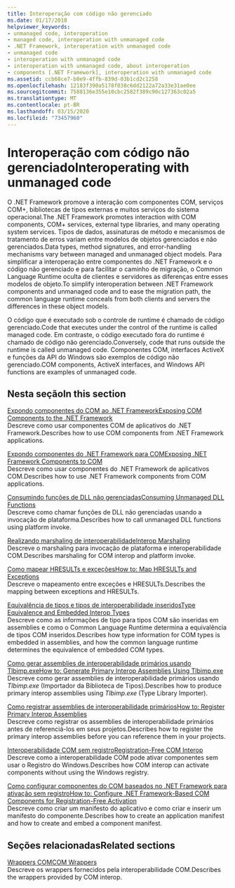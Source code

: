 ```yaml
---
title: Interoperação com código não gerenciado
ms.date: 01/17/2018
helpviewer_keywords:
- unmanaged code, interoperation
- managed code, interoperation with unmanaged code
- .NET Framework, interoperation with unmanaged code
- unmanaged code
- interoperation with unmanaged code
- interoperation with unmanaged code, about interoperation
- components [.NET Framework], interoperation with unmanaged code
ms.assetid: ccb68ce7-b0e9-4ffb-839d-03b1cd2c1258
ms.openlocfilehash: 12183f390a5178f038c6dd2122a72a33e31ae0ee
ms.sourcegitcommit: 7588136e355e10cbc2582f389c90c127363c02a5
ms.translationtype: MT
ms.contentlocale: pt-BR
ms.lasthandoff: 03/15/2020
ms.locfileid: "73457960"
---
```

# <a name="interoperating-with-unmanaged-code"></a><span data-ttu-id="36333-102">Interoperação com código não gerenciado</span><span class="sxs-lookup"><span data-stu-id="36333-102">Interoperating with unmanaged code</span></span>

<span data-ttu-id="36333-103">O .NET Framework promove a interação com componentes COM, serviços COM+, bibliotecas de tipos externas e muitos serviços do sistema operacional.</span><span class="sxs-lookup"><span data-stu-id="36333-103">The .NET Framework promotes interaction with COM components, COM+ services, external type libraries, and many operating system services.</span></span> <span data-ttu-id="36333-104">Tipos de dados, assinaturas de método e mecanismos de tratamento de erros variam entre modelos de objetos gerenciados e não gerenciados.</span><span class="sxs-lookup"><span data-stu-id="36333-104">Data types, method signatures, and error-handling mechanisms vary between managed and unmanaged object models.</span></span> <span data-ttu-id="36333-105">Para simplificar a interoperação entre componentes do .NET Framework e o código não gerenciado e para facilitar o caminho de migração, o Common Language Runtime oculta de clientes e servidores as diferenças entre esses modelos de objeto.</span><span class="sxs-lookup"><span data-stu-id="36333-105">To simplify interoperation between .NET Framework components and unmanaged code and to ease the migration path, the common language runtime conceals from both clients and servers the differences in these object models.</span></span>

<span data-ttu-id="36333-106">O código que é executado sob o controle de runtime é chamado de código gerenciado.</span><span class="sxs-lookup"><span data-stu-id="36333-106">Code that executes under the control of the runtime is called managed code.</span></span> <span data-ttu-id="36333-107">Em contraste, o código executado fora do runtime é chamado de código não gerenciado.</span><span class="sxs-lookup"><span data-stu-id="36333-107">Conversely, code that runs outside the runtime is called unmanaged code.</span></span> <span data-ttu-id="36333-108">Componentes COM, interfaces ActiveX e funções da API do Windows são exemplos de código não gerenciado.</span><span class="sxs-lookup"><span data-stu-id="36333-108">COM components, ActiveX interfaces, and Windows API functions are examples of unmanaged code.</span></span>

## <a name="in-this-section"></a><span data-ttu-id="36333-109">Nesta seção</span><span class="sxs-lookup"><span data-stu-id="36333-109">In this section</span></span>

[<span data-ttu-id="36333-110">Expondo componentes do COM ao .NET Framework</span><span class="sxs-lookup"><span data-stu-id="36333-110">Exposing COM Components to the .NET Framework</span></span>](exposing-com-components.md)  
<span data-ttu-id="36333-111">Descreve como usar componentes COM de aplicativos do .NET Framework.</span><span class="sxs-lookup"><span data-stu-id="36333-111">Describes how to use COM components from .NET Framework applications.</span></span>

[<span data-ttu-id="36333-112">Expondo componentes do .NET Framework para COM</span><span class="sxs-lookup"><span data-stu-id="36333-112">Exposing .NET Framework Components to COM</span></span>](exposing-dotnet-components-to-com.md)  
<span data-ttu-id="36333-113">Descreve como usar componentes do .NET Framework de aplicativos COM.</span><span class="sxs-lookup"><span data-stu-id="36333-113">Describes how to use .NET Framework components from COM applications.</span></span>

[<span data-ttu-id="36333-114">Consumindo funções de DLL não gerenciadas</span><span class="sxs-lookup"><span data-stu-id="36333-114">Consuming Unmanaged DLL Functions</span></span>](consuming-unmanaged-dll-functions.md)  
<span data-ttu-id="36333-115">Descreve como chamar funções de DLL não gerenciadas usando a invocação de plataforma.</span><span class="sxs-lookup"><span data-stu-id="36333-115">Describes how to call unmanaged DLL functions using platform invoke.</span></span>

[<span data-ttu-id="36333-116">Realizando marshaling de interoperabilidade</span><span class="sxs-lookup"><span data-stu-id="36333-116">Interop Marshaling</span></span>](interop-marshaling.md)  
<span data-ttu-id="36333-117">Descreve o marshaling para invocação de plataforma e interoperabilidade COM.</span><span class="sxs-lookup"><span data-stu-id="36333-117">Describes marshaling for COM interop and platform invoke.</span></span>

[<span data-ttu-id="36333-118">Como mapear HRESULTs e exceções</span><span class="sxs-lookup"><span data-stu-id="36333-118">How to: Map HRESULTs and Exceptions</span></span>](how-to-map-hresults-and-exceptions.md)  
<span data-ttu-id="36333-119">Descreve o mapeamento entre exceções e HRESULTs.</span><span class="sxs-lookup"><span data-stu-id="36333-119">Describes the mapping between exceptions and HRESULTs.</span></span>

[<span data-ttu-id="36333-120">Equivalência de tipos e tipos de interoperabilidade inseridos</span><span class="sxs-lookup"><span data-stu-id="36333-120">Type Equivalence and Embedded Interop Types</span></span>](type-equivalence-and-embedded-interop-types.md)  
<span data-ttu-id="36333-121">Descreve como as informações de tipo para tipos COM são inseridas em assemblies e como o Common Language Runtime determina a equivalência de tipos COM inseridos.</span><span class="sxs-lookup"><span data-stu-id="36333-121">Describes how type information for COM types is embedded in assemblies, and how the common language runtime determines the equivalence of embedded COM types.</span></span>

[<span data-ttu-id="36333-122">Como gerar assemblies de interoperabilidade primários usando Tlbimp.exe</span><span class="sxs-lookup"><span data-stu-id="36333-122">How to: Generate Primary Interop Assemblies Using Tlbimp.exe</span></span>](how-to-generate-primary-interop-assemblies-using-tlbimp-exe.md)  
<span data-ttu-id="36333-123">Descreve como gerar assemblies de interoperabilidade primários usando *Tlbimp.exe* (Importador da Biblioteca de Tipos).</span><span class="sxs-lookup"><span data-stu-id="36333-123">Describes how to produce primary interop assemblies using *Tlbimp.exe* (Type Library Importer).</span></span>

[<span data-ttu-id="36333-124">Como registrar assemblies de interoperabilidade primários</span><span class="sxs-lookup"><span data-stu-id="36333-124">How to: Register Primary Interop Assemblies</span></span>](how-to-register-primary-interop-assemblies.md)  
<span data-ttu-id="36333-125">Descreve como registrar os assemblies de interoperabilidade primários antes de referenciá-los em seus projetos.</span><span class="sxs-lookup"><span data-stu-id="36333-125">Describes how to register the primary interop assemblies before you can reference them in your projects.</span></span>

[<span data-ttu-id="36333-126">Interoperabilidade COM sem registro</span><span class="sxs-lookup"><span data-stu-id="36333-126">Registration-Free COM Interop</span></span>](registration-free-com-interop.md)  
<span data-ttu-id="36333-127">Descreve como a interoperabilidade COM pode ativar componentes sem usar o Registro do Windows.</span><span class="sxs-lookup"><span data-stu-id="36333-127">Describes how COM interop can activate components without using the Windows registry.</span></span>

[<span data-ttu-id="36333-128">Como configurar componentes do COM baseados no .NET Framework para ativação sem registro</span><span class="sxs-lookup"><span data-stu-id="36333-128">How to: Configure .NET Framework-Based COM Components for Registration-Free Activation</span></span>](configure-net-framework-based-com-components-for-reg.md)  
<span data-ttu-id="36333-129">Descreve como criar um manifesto do aplicativo e como criar e inserir um manifesto do componente.</span><span class="sxs-lookup"><span data-stu-id="36333-129">Describes how to create an application manifest and how to create and embed a component manifest.</span></span>

## <a name="related-sections"></a><span data-ttu-id="36333-130">Seções relacionadas</span><span class="sxs-lookup"><span data-stu-id="36333-130">Related sections</span></span>

[<span data-ttu-id="36333-131">Wrappers COM</span><span class="sxs-lookup"><span data-stu-id="36333-131">COM Wrappers</span></span>](../../standard/native-interop/com-wrappers.md)  
<span data-ttu-id="36333-132">Descreve os wrappers fornecidos pela interoperabilidade COM.</span><span class="sxs-lookup"><span data-stu-id="36333-132">Describes the wrappers provided by COM interop.</span></span>
